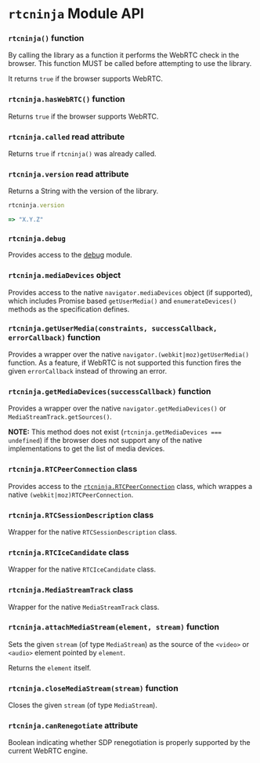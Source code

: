 # `rtcninja` Module API


### `rtcninja()` function

By calling the library as a function it performs the WebRTC check in the browser. This function MUST be called before attempting to use the library.

It returns `true` if the browser supports WebRTC.


### `rtcninja.hasWebRTC()` function

Returns `true` if the browser supports WebRTC.


### `rtcninja.called` read attribute

Returns `true` if `rtcninja()` was already called.


### `rtcninja.version` read attribute

Returns a String with the version of the library.

```javascript
rtcninja.version

=> "X.Y.Z"
```


### `rtcninja.debug`

Provides access to the [debug](https://github.com/visionmedia/debug) module.


### `rtcninja.mediaDevices` object

Provides access to the native `navigator.mediaDevices` object (if supported), which includes Promise based `getUserMedia()` and `enumerateDevices()` methods as the specification defines.


### `rtcninja.getUserMedia(constraints, successCallback, errorCallback)` function

Provides a wrapper over the native `navigator.(webkit|moz)getUserMedia()` function. As a feature, if WebRTC is not supported this function fires the given `errorCallback` instead of throwing an error.


### `rtcninja.getMediaDevices(successCallback)` function

Provides a wrapper over the native `navigator.getMediaDevices()` or `MediaStreamTrack.getSources()`.

**NOTE:** This method does not exist (`rtcninja.getMediaDevices === undefined`) if the browser does not support any of the native implementations to get the list of media devices.


### `rtcninja.RTCPeerConnection` class

Provides access to the [`rtcninja.RTCPeerConnection`](RTCPeerConnection.md) class, which wrappes a native `(webkit|moz)RTCPeerConnection`.


### `rtcninja.RTCSessionDescription` class

Wrapper for the native `RTCSessionDescription` class.


### `rtcninja.RTCIceCandidate` class

Wrapper for the native `RTCIceCandidate` class.


### `rtcninja.MediaStreamTrack` class

Wrapper for the native `MediaStreamTrack` class.


### `rtcninja.attachMediaStream(element, stream)` function

Sets the given `stream` (of type `MediaStream`) as the source of the `<video>` or `<audio>` element pointed by `element`.

Returns the `element` itself.


### `rtcninja.closeMediaStream(stream)` function

Closes the given `stream` (of type `MediaStream`).


### `rtcninja.canRenegotiate` attribute

Boolean indicating whether SDP renegotiation is properly supported by the current WebRTC engine.
